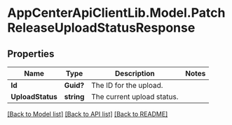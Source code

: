 # AppCenterApiClientLib.Model.PatchReleaseUploadStatusResponse
## Properties

Name | Type | Description | Notes
------------ | ------------- | ------------- | -------------
**Id** | **Guid?** | The ID for the upload. | 
**UploadStatus** | **string** | The current upload status. | 

[[Back to Model list]](../README.md#documentation-for-models) [[Back to API list]](../README.md#documentation-for-api-endpoints) [[Back to README]](../README.md)

